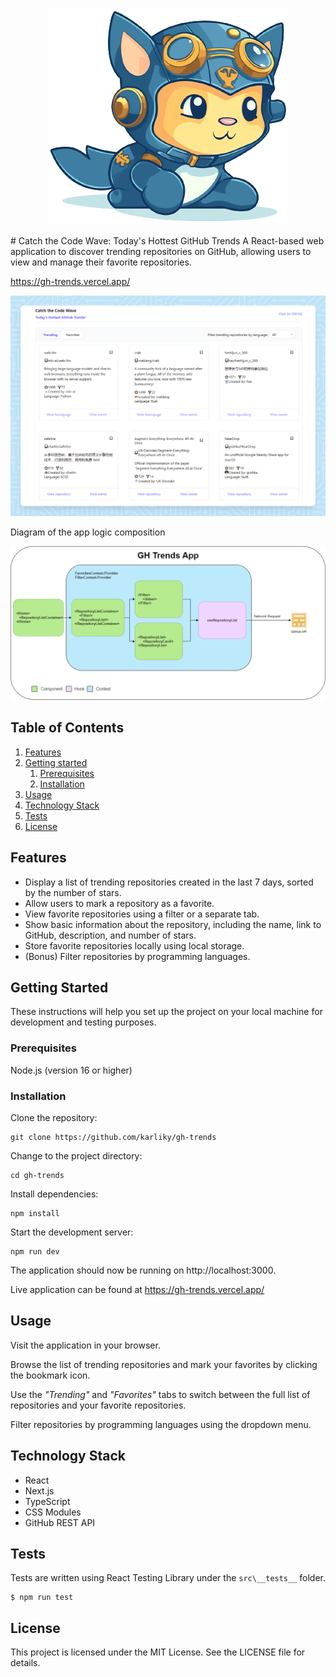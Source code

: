 <p align="center">
    <img src="https://github.com/karliky/gh-trends/raw/main/public/logo.png?raw=true" />
</p>
# Catch the Code Wave: Today's Hottest GitHub Trends
A React-based web application to discover trending repositories on GitHub, 
allowing users to view and manage their favorite repositories.

https://gh-trends.vercel.app/

<p align="center">
    <img src="https://github.com/karliky/gh-trends/raw/main/public/promo.png?raw=true" />
</p>

Diagram of the app logic composition

![Domain diagram](https://github.com/karliky/gh-trends/raw/main/public/gh-trends.drawio.png?raw=true)


## Table of Contents
1. [Features](#Features)
2. [Getting started](#getting-started)
    1. [Prerequisites](#Prerequisites)
    2. [Installation](#Installation)
3. [Usage](#Usage)
4. [Technology Stack](#technology-stack)
5. [Tests](#tests)
7. [License](#license)

## Features
- Display a list of trending repositories created in the last 7 days, sorted by the number of stars.
- Allow users to mark a repository as a favorite.
- View favorite repositories using a filter or a separate tab.
- Show basic information about the repository, including the name, link to GitHub, description, and number of stars.
- Store favorite repositories locally using local storage.
- (Bonus) Filter repositories by programming languages.

## Getting Started
These instructions will help you set up the project on your local machine for development and testing purposes.

### Prerequisites
Node.js (version 16 or higher)

### Installation
Clone the repository:
```
git clone https://github.com/karliky/gh-trends
```
Change to the project directory:
```
cd gh-trends
```
Install dependencies:
```
npm install
```
Start the development server:
```
npm run dev
```

The application should now be running on http://localhost:3000.

Live application can be found at https://gh-trends.vercel.app/

## Usage
Visit the application in your browser. 

Browse the list of trending repositories and mark your favorites by clicking the bookmark icon. 

Use the *"Trending"* and *"Favorites"* tabs to switch between the full list of repositories and your favorite repositories. 

Filter repositories by programming languages using the dropdown menu.

## Technology Stack
- React
- Next.js
- TypeScript
- CSS Modules
- GitHub REST API

## Tests
Tests are written using React Testing Library under the `src\__tests__` folder.

```
$ npm run test
```

## License
This project is licensed under the MIT License. See the LICENSE file for details.